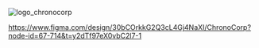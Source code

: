 ![logo_chronocorp](https://github.com/user-attachments/assets/967be0ef-32ef-4f30-96a1-c7cc5530628c)

https://www.figma.com/design/30bCOrkkG2Q3cL4Gj4NaXI/ChronoCorp?node-id=67-714&t=y2dTf97eX0vbC2l7-1
